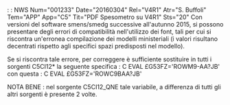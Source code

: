  :  : NWS Num="001233" Date="20160304" Rel="V4R1" Atr="S. Buffoli" Tem="APP" App="C5" Tit="PDF Spesometro su V4R1" Sts="20"
Con versioni del software smens/smedg successive all'autunno 2015, si possono presentare degli errori di compatibilità nell'utilizzo dei font, tali per cui si riscontra un'erronea compilazione dei modelli ministeriali (i valori risultano decentrati rispetto agli specifici spazi predisposti nel modello).

Se si riscontra tale errore, per correggere è sufficiente sostituire in tutti i sorgenti C5CI12* la seguente specifica : 
C                   EVAL      £G53FZ='ROWM9-AA?JB'
con questa : 
C                   EVAL      £G53FZ='ROWC9BAA?JB'

NOTA BENE :  nel sorgente C5CI12_QNE tale variabile, a differenza di tutti gli altri sorgenti è presente 2 volte.
